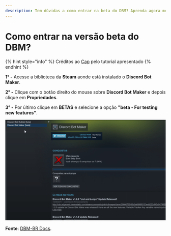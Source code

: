 ```yaml
---
description: Tem dúvidas a como entrar na beta do DBM? Aprenda agora mesmo.
---
```


# Como entrar na versão beta do DBM?

{% hint style="info" %}
Créditos ao [Cap](https://discordapp.com/users/293860296542388234) pelo tutorial apresentado
{% endhint %}

**1° -** Acesse a biblioteca da **Steam** aonde está instalado o **Discord Bot Maker**.

**2° -** Clique com o botão direito do mouse sobre **Discord Bot Maker** e depois clique em **Propriedades**.

**3° -** Por último clique em **BETAS** e selecione a opção **"beta - For testing new features"**.[ ](https://dbmbr.gitbook.io/docs/faq/como-instalar-e-atualizar-os-mods)

![](../../../../.gitbook/assets/assets_-lp01j6rr6vzibztsimm_-lph-sgzsqphantj0c9p_-lph-a2niovjrvzog3a9_beta-dbm.gif)

**Fonte**: [DBM-BR Docs](https://dbmbr.gitbook.io/docs/faq/como-entrar-na-beta-do-dbm).

